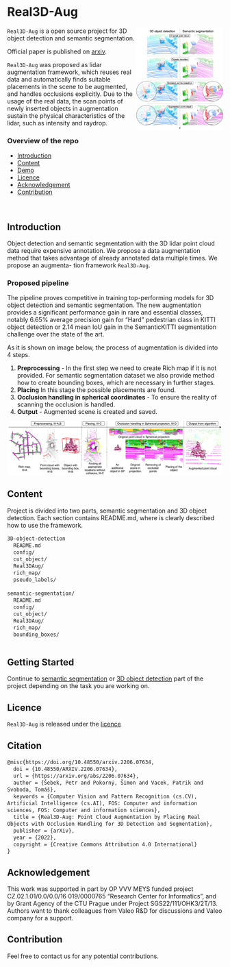 # Real3D-Aug



<img align="right" src="images/image1.jpeg" width=40%>

`Real3D-Aug` is a open source project for 3D object detection and semantic segmentation.  

Official paper is published on [arxiv](https://arxiv.org/abs/2206.07634).

`Real3D-Aug` was proposed as lidar augmentation framework, which reuses real data and automatically finds suitable
placements in the scene to be augmented, and handles occlusions explicitly. Due to the usage of the real data,
the scan points of newly inserted objects in augmentation sustain the physical characteristics of the lidar,
such as intensity and raydrop.


### Overview of the repo

- [Introduction](#Introduction)
- [Content](#Content)
- [Demo](#Demo)
- [Licence](#Licence)
- [Acknowledgement](#Acknowledgement)
- [Contribution](#Contribution)

<br clear="right"/>

## Introduction

Object detection and semantic segmentation with
the 3D lidar point cloud data require expensive annotation. We
propose a data augmentation method that takes advantage of
already annotated data multiple times. We propose an augmenta-
tion framework `Real3D-Aug`. 


### Proposed pipeline 

The pipeline proves competitive in training top-performing models
for 3D object detection and semantic segmentation. The new
augmentation provides a significant performance gain in rare
and essential classes, notably 6.65% average precision gain for
“Hard” pedestrian class in KITTI object detection or 2.14 mean
IoU gain in the SemanticKITTI segmentation challenge over the
state of the art.


As it is shown on image below, the process of augmentation is divided into 4 steps.

1. **Preprocessing** - In the first step we need to create Rich map if it is not provided. For semantic segmentation dataset we also provide method how to create bounding boxes, which are necessary in further stages.
2. **Placing** In this stage the possible placements are found.
3. **Occlusion handling in spherical coordinates** - To ensure the reality of scanning the occlusion is handled. 
4. **Output** - Augmented scene is created and saved.

![](images/image2.jpeg)



## Content

Project is divided into two parts, semantic segmentation and 3D object detection. Each section contains README.md, where is clearly described how to use the framework.


```
3D-object-detection
  README.md
  config/
  cut_object/
  Real3DAug/
  rich_map/
  pseudo_labels/
  
semantic-segmentation/
  README.md
  config/
  cut_object/
  Real3DAug/
  rich_map/
  bounding_boxes/
  
```
## Getting Started

Continue to [semantic segmentation](semantic_segmentation/README.md) or [3D object detection](3D-object-detection/README.md) part of the project depending on the task you are working on.


## Licence

`Real3D-Aug` is released under the [licence](LICENCE.md)

## Citation

```
@misc{https://doi.org/10.48550/arxiv.2206.07634,
  doi = {10.48550/ARXIV.2206.07634},
  url = {https://arxiv.org/abs/2206.07634},
  author = {Šebek, Petr and Pokorný, Šimon and Vacek, Patrik and Svoboda, Tomáš},
  keywords = {Computer Vision and Pattern Recognition (cs.CV), Artificial Intelligence (cs.AI), FOS: Computer and information sciences, FOS: Computer and information sciences},
  title = {Real3D-Aug: Point Cloud Augmentation by Placing Real Objects with Occlusion Handling for 3D Detection and Segmentation},
  publisher = {arXiv},
  year = {2022},
  copyright = {Creative Commons Attribution 4.0 International}
}
```

## Acknowledgement
This work was supported in part by OP VVV MEYS
funded project CZ.02.1.01/0.0/0.0/16 019/0000765 “Research
Center for Informatics”, and by Grant Agency of the CTU
Prague under Project SGS22/111/OHK3/2T/13. Authors want
to thank colleagues from Valeo R&D for discussions and Valeo
company for a support.

## Contribution

Feel free to contact us for any potential contributions.
